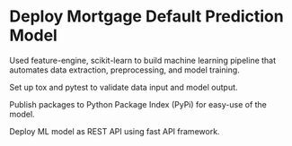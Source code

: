 # Deploy Mortgage Default Prediction Model

Used feature-engine, scikit-learn to build machine learning pipeline that automates data extraction, preprocessing,
and model training. 

Set up tox and pytest to validate data input and model output.

Publish packages to Python Package Index (PyPi) for easy-use of the model.

Deploy ML model as REST API using fast API framework.
